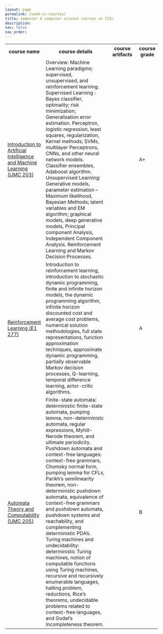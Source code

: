 ```yaml
---
layout: page
permalink: /sem4-cs-courses/
title: semester 4 computer science courses at IISc
description: 
nav: false
nav_order: 
---
```




<div class="news">
    <div class="table-responsive" style="max-height: 60vw">
      <table class="table table-sm table-borderless">
          <tr>
            <th scope="row" style="width: 20%">course name</th>
            <th scope="row" style="width: 50%">course details</th>
            <th scope="row" style="width: 20%">course artifacts</th>
            <th scope="row" style="width: 10%">course grade</th>
          </tr>
          <tr>
            <td><a class="news-title" href="https://btech-ug.iisc.ac.in/MathandComputing/course-details/">Introduction to Artificial Intelligence and Machine Learning (UMC 203)</a></td>
            <td>
            Overview: Machine Learning paradigms; supervised, unsupervised, and reinforcement learning. Supervised Learning : Bayes classifier, optimality; risk minimization; Generalisation error estimation. Perceptron, logistic regression, least squares, regularization, Kernel methods; SVMs, multilayer Perceptrons, CNNs, and other neural network models. Classifier ensembles, Adaboost algorithm. Unsupervised Learning: Generative models, parameter estimation – Maximum likelihood, Bayesian Methods; latent variables and EM algorithm; graphical models, deep generative models, Principal component Analysis, Independent Component Analysis. Reinforcement Learning and Markov Decision Processes.
            </td>
            <td></td>
            <td>A+</td>
          </tr>
          <tr>
            <td><a class="news-title" href="https://www.csa.iisc.ac.in/academics-all/courses/descriptions/">Reinforcement Learning (E1 277)</a></td>
            <td>
            Introduction to reinforcement learning, introduction to stochastic dynamic programming, finite and infinite horizon models, the dynamic programming algorithm, infinite horizon discounted cost and average cost problems, numerical solution methodologies, full state representations, function approximation techniques, approximate dynamic programming, partially observable Markov decision processes, Q-learning, temporal difference learning, actor-critic algorithms.
            </td>
            <td></td>
            <td>A</td>
          </tr>
          <tr>
            <td><a class="news-title" href="https://btech-ug.iisc.ac.in/MathandComputing/course-details/">Automata Theory and Computability (UMC 205)</a></td>
            <td>
            Finite-state automata: deterministic finite-state automata, pumping lemma, non-deterministc automata, regular expressions, Myhill-Nerode theorem, and ultimate periodicity. Pushdown automata and context-free languages: context-free grammars, Chomsky normal form, pumping lemma for CFLs, Parikh’s semilinearity theorem, non-deterministic pushdown automata, equivalence of context-free grammars and pushdown automata, pushdown systems and reachability, and complementing deterministic PDA’s. Turing machines and undecidability: deterministic Turing machines, notion of computable functions using Turing machines, recursive and recursively enumerable languages, halting problem, reductions, Rice’s theorems, undecidable problems related to context-free languages, and Godel’s Incompleteness theorem.
            </td>
            <td></td>
            <td>B</td>
          </tr>
      </table>
    </div>
</div>


